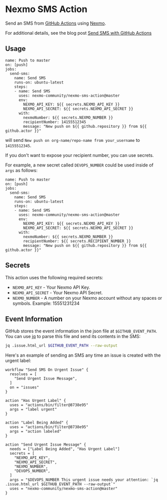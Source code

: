 # Nexmo SMS Action

Send an SMS from [GitHub Actions](https://github.com/features/actions) using [Nexmo](https://www.nexmo.com/). 

For additional details, see the blog post [Send SMS with GitHub Actions](https://www.nexmo.com/blog/2019/02/08/send-sms-github-actions-dr/)

## Usage

```workflow
name: Push to master
on: [push]
jobs:
  send-sms:
    name: Send SMS
    runs-on: ubuntu-latest
    steps:
    - name: Send SMS
      uses: nexmo-community/nexmo-sms-action@master
      env:
        NEXMO_API_KEY: ${{ secrets.NEXMO_API_KEY }}
        NEXMO_API_SECRET: ${{ secrets.NEXMO_API_SECRET }}
      with:
        nexmoNumber: ${{ secrets.NEXMO_NUMBER }}
        recipientNumber: 14155512345
        message: "New push on ${{ github.repository }} from ${{ github.actor }}"
```

will send `New push on org-name/repo-name from your_username` to `14155512345`. 

If you don't want to expose your recipient number, you can use secrets.

For example, a new secret called `DEVOPS_NUMBER` could be used inside of `args` as follows:

```workflow
name: Push to master
on: [push]
jobs:
  send-sms:
    name: Send SMS
    runs-on: ubuntu-latest
    steps:
    - name: Send SMS
      uses: nexmo-community/nexmo-sms-action@master
      env:
        NEXMO_API_KEY: ${{ secrets.NEXMO_API_KEY }}
        NEXMO_API_SECRET: ${{ secrets.NEXMO_API_SECRET }}
      with:
        nexmoNumber: ${{ secrets.NEXMO_NUMBER }}
        recipientNumber: ${{ secrets.RECIPIENT_NUMBER }}
        message: "New push on ${{ github.repository }} from ${{ github.actor }}"
```

## Secrets

This action uses the following required secrets:

- `NEXMO_API_KEY` - Your Nexmo API Key.
- `NEXMO_API_SECRET` - Your Nexmo API Secret.
- `NEXMO_NUMBER` - A number on your Nexmo account without any spaces or symbols. Example: 15551231234


## Event Information

GitHub stores the event information in the json file at `$GITHUB_EVENT_PATH`. You can use [jq] to parse this file and send its contents in the SMS:

```sh
jq .issue.html_url $GITHUB_EVENT_PATH --raw-output
```

Here's an example of sending an SMS any time an issue is created with the urgent label:

```workflow
workflow "Send SMS On Urgent Issue" {
  resolves = [
    "Send Urgent Issue Message",
  ]
  on = "issues"
}

action "Has Urgent Label" {
  uses = "actions/bin/filter@8738e95"
  args = "label urgent"
}

action "Label Being Added" {
  uses = "actions/bin/filter@8738e95"
  args = "action labeled"
}

action "Send Urgent Issue Message" {
  needs = ["Label Being Added", "Has Urgent Label"]
  secrets = [
    "NEXMO_API_KEY",
    "NEXMO_API_SECRET",
    "NEXMO_NUMBER",
    "DEVOPS_NUMBER",
  ]
  args = "$DEVOPS_NUMBER This urgent issue needs your attention: `jq .issue.html_url $GITHUB_EVENT_PATH --raw-output`"
  uses = "nexmo-community/nexmo-sms-action@master"
}
```

[GitHub Actions]: https://github.com/actions
[Nexmo]: https://developer.nexmo.com
[jq]: https://stedolan.github.io/jq/
